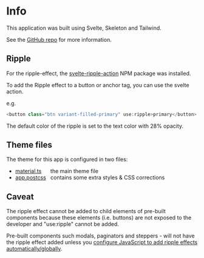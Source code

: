 # Info

This application was built using Svelte, Skeleton and Tailwind.

See the [GitHub repo](https://github.com/plasmatech8/skeleton-material-theme) for more information.

## Ripple

For the ripple-effect, the [svelte-ripple-action](https://github.com/Posandu/svelte-ripple-action) NPM package was installed.

To add the Ripple effect to a button or anchor tag, you can use the svelte action.

e.g.

```ts
<button class="btn variant-filled-primary" use:ripple>primary</button>
```

The default color of the ripple is set to the text color with 28% opacity.

## Theme files

The theme for this app is configured in two files:

* [material.ts](https://github.com/plasmatech8/skeleton-material-theme/blob/main/src/material.ts) &nbsp;&nbsp;&nbsp;&nbsp; <i class="fa-solid fa-left-long"></i> the main theme file
* [app.postcss](https://github.com/plasmatech8/skeleton-material-theme/blob/main/src/app.postcss) &nbsp; <i class="fa-solid fa-left-long"></i> contains some extra styles & CSS corrections


## Caveat

The ripple effect cannot be added to child elements of pre-built components because these elements (i.e. buttons) are not exposed to the developer and "use:ripple" cannot be added.

Pre-built components such modals, paginators and steppers - will not have the ripple effect added unless you [configure JavaScript to add ripple effects automatically/globally](https://github.com/plasmatech8/skeleton-material-theme/tree/main#automatic-global-ripple-effect).
